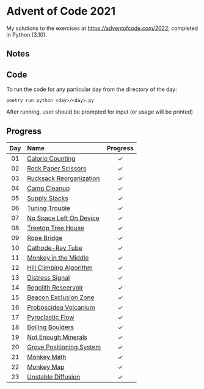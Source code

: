 # Advent of Code 2021

My solutions to the exercises at https://adventofcode.com/2022, completed in Python (3.10).

## Notes

## Code

To run the code for any particular day from the directory of the day:

```
poetry run python <day>/<day>.py
```

After running, user should be prompted for input (or usage will be printed)

## Progress

| Day | Name                                                             | Progress |
| :-: | :--------------------------------------------------------------- | :------: |
| 01  | [Calorie Counting](https://adventofcode.com/2022/day/1)          |    ✓     |
| 02  | [Rock Paper Scissors](https://adventofcode.com/2022/day/2)       |    ✓     |
| 03  | [Rucksack Reorganization](https://adventofcode.com/2022/day/3)   |    ✓     |
| 04  | [Camp Cleanup](https://adventofcode.com/2022/day/4)              |    ✓     |
| 05  | [Supply Stacks](https://adventofcode.com/2022/day/5)             |    ✓     |
| 06  | [Tuning Trouble](https://adventofcode.com/2022/day/6)            |    ✓     |
| 07  | [No Space Left On Device](https://adventofcode.com/2022/day/7)   |    ✓     |
| 08  | [Treetop Tree House](https://adventofcode.com/2022/day/8)        |    ✓     |
| 09  | [Rope Bridge](https://adventofcode.com/2022/day/9)               |    ✓     |
| 10  | [Cathode-Ray Tube](https://adventofcode.com/2022/day/10)         |    ✓     |
| 11  | [Monkey in the Middle](https://adventofcode.com/2022/day/11)     |    ✓     |
| 12  | [Hill Climbing Algorithm](https://adventofcode.com/2022/day/12)  |    ✓     |
| 13  | [Distress Signal](https://adventofcode.com/2022/day/13)          |    ✓     |
| 14  | [Regolith Reseervoir](https://adventofcode.com/2022/day/14)      |    ✓     |
| 15  | [Beacon Exclusion Zone](https://adventofcode.com/2022/day/15)    |    ✓     |
| 16  | [Proboscidea Volcanium](https://adventofcode.com/2022/day/16)    |    ✓     |
| 17  | [Pyroclastic Flow](https://adventofcode.com/2022/day/17)         |    ✓     |
| 18  | [Boiling Boulders](https://adventofcode.com/2022/day/18)         |    ✓     |
| 19  | [Not Enough Minerals](https://adventofcode.com/2022/day/19)      |    ✓     |
| 20  | [Grove Positioning System](https://adventofcode.com/2022/day/20) |    ✓     |
| 21  | [Monkey Math](https://adventofcode.com/2022/day/21)              |    ✓     |
| 22  | [Monkey Map](https://adventofcode.com/2022/day/22)               |    ✓     |
| 23  | [Unstable Diffusion](https://adventofcode.com/2022/day/23)       |    ✓     |
